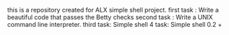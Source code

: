this is a repository created for ALX simple shell project.
first task : Write a beautiful code that passes the Betty checks
second task : Write a UNIX command line interpreter.
third task: Simple shell
4 task: Simple shell 0.2 + 
